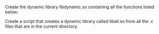 Create the dynamic library libdynamic.so containing all the functions listed below:

Create a script that creates a dynamic library called liball.so from all the .c files that are in the current directory.

